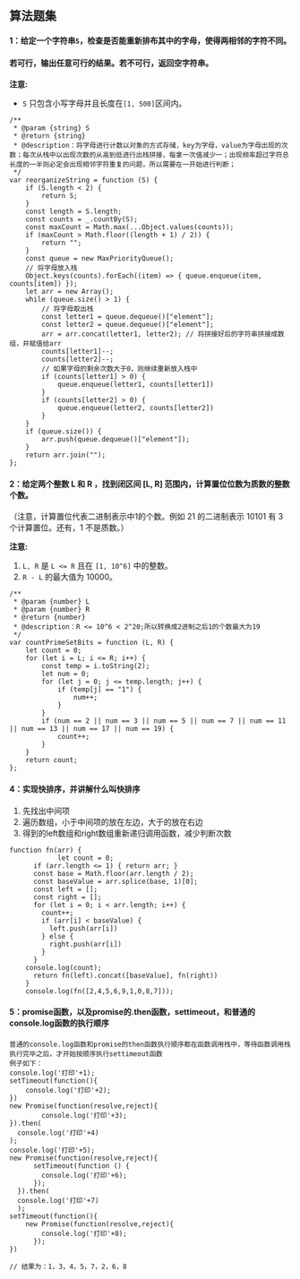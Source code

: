 ## 算法题集

#### 1：给定一个字符串`S`，检查是否能重新排布其中的字母，使得两相邻的字符不同。

#### 若可行，输出任意可行的结果。若不可行，返回空字符串。

**注意:**

- `S` 只包含小写字母并且长度在`[1, 500]`区间内。

```
/**
 * @param {string} S
 * @return {string}
 * @description：将字母进行计数以对象的方式存储，key为字母，value为字母出现的次数；每次从栈中以出现次数的从高到低进行出栈拼接，每拿一次值减少一；出现频率超过字符总长度的一半则必定会出现相邻字符重复的问题，所以需要在一开始进行判断；
 */
var reorganizeString = function (S) {
    if (S.length < 2) {
        return S;
    }
    const length = S.length;
    const counts = _.countBy(S);
    const maxCount = Math.max(...Object.values(counts));
    if (maxCount > Math.floor((length + 1) / 2)) {
        return "";
    }
    const queue = new MaxPriorityQueue();
    // 将字母放入栈
    Object.keys(counts).forEach((item) => { queue.enqueue(item, counts[item]) });
    let arr = new Array();
    while (queue.size() > 1) {
        // 将字母取出栈
        const letter1 = queue.dequeue()["element"];
        const letter2 = queue.dequeue()["element"];
        arr = arr.concat(letter1, letter2); // 将拼接好后的字符串拼接成数组，并赋值给arr
        counts[letter1]--;
        counts[letter2]--;
        // 如果字母的剩余次数大于0，则继续重新放入栈中
        if (counts[letter1] > 0) {
            queue.enqueue(letter1, counts[letter1])
        }
        if (counts[letter2] > 0) {
            queue.enqueue(letter2, counts[letter2])
        }
    }
    if (queue.size()) {
        arr.push(queue.dequeue()["element"]);
    }
    return arr.join("");
};
```



#### 2：给定两个整数 L 和 R ，找到闭区间 [L, R] 范围内，计算置位位数为质数的整数个数。

（注意，计算置位代表二进制表示中1的个数。例如 21 的二进制表示 10101 有 3 个计算置位。还有，1 不是质数。）

**注意:**

1. `L, R` 是 `L <= R` 且在 `[1, 10^6]` 中的整数。
2. `R - L` 的最大值为 10000。

```
/**
 * @param {number} L
 * @param {number} R
 * @return {number}
 * @description：R <= 10^6 < 2^20;所以转换成2进制之后1的个数最大为19
 */
var countPrimeSetBits = function (L, R) {
    let count = 0;
    for (let i = L; i <= R; i++) {
        const temp = i.toString(2);
        let num = 0;
        for (let j = 0; j <= temp.length; j++) {
            if (temp[j] == "1") {
                num++;
            }
        }
        if (num == 2 || num == 3 || num == 5 || num == 7 || num == 11 || num == 13 || num == 17 || num == 19) {
            count++;
        }
    }
    return count;
};
```

#### 4：实现快排序，并讲解什么叫快排序

1. 先找出中间项
2. 遍历数组，小于中间项的放在左边，大于的放在右边
3. 得到的left数组和right数组重新递归调用函数，减少判断次数

```
function fn(arr) {
			let count = 0;
      if (arr.length <= 1) { return arr; }
      const base = Math.floor(arr.length / 2);
      const baseValue = arr.splice(base, 1)[0];
      const left = [];
      const right = [];
      for (let i = 0; i < arr.length; i++) {
        count++;
        if (arr[i] < baseValue) {
          left.push(arr[i])
        } else {
          right.push(arr[i])
        }
      }
    console.log(count);
      return fn(left).concat([baseValue], fn(right))
    }
    console.log(fn([2,4,5,6,9,1,0,8,7]));
```

#### 5：promise函数，以及promise的.then函数，settimeout，和普通的console.log函数的执行顺序

```
普通的console.log函数和promise的then函数执行顺序都在函数调用栈中，等待函数调用栈执行完毕之后，才开始按顺序执行settimeout函数
例子如下：
console.log('打印'+1);
setTimeout(function(){                      
    console.log('打印'+2);
})
new Promise(function(resolve,reject){
        console.log('打印'+3);
}).then(                    
  console.log('打印'+4)
);
console.log('打印'+5);
new Promise(function(resolve,reject){
      setTimeout(function () {
        console.log('打印'+6);
      });
  }).then(
  console.log('打印'+7)
  );
setTimeout(function(){
    new Promise(function(resolve,reject){
        console.log('打印'+8);
      });
})

// 结果为：1，3，4，5，7，2，6，8
```

